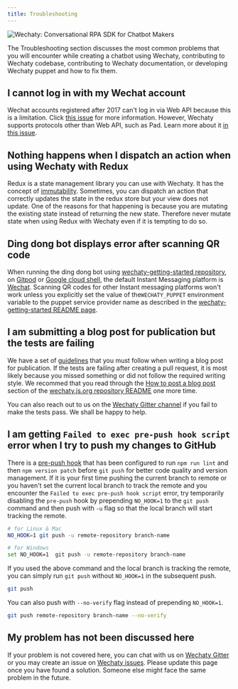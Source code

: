 ```yaml
---
title: Troubleshooting
---
```


![Wechaty: Conversational RPA SDK for Chatbot Makers](/img/wechaty-logo.svg)

The Troubleshooting section discusses the most common problems that you will encounter while creating a chatbot using Wechaty, contributing to Wechaty codebase, contributing to Wechaty documentation, or developing Wechaty puppet and how to fix them.

## I cannot log in with my Wechat account

Wechat accounts registered after 2017 can't log in via Web API because this is a limitation. Click [this issue](https://github.com/wechaty/wechaty/issues/872) for more information.
However, Wechaty supports protocols other than Web API, such as Pad. Learn more about it [in this issue](https://github.com/wechaty/wechaty/issues/1296).

## Nothing happens when I dispatch an action when using Wechaty with Redux

Redux is a state management library you can use with Wechaty. It has the concept of [immutability](#placeholder-link). Sometimes, you can dispatch an action that correctly updates the state in the redux store but your view does not update. One of the reasons for that happening is because you are mutating the existing state instead of returning the new state. Therefore never mutate state when using Redux with Wechaty even if it is tempting to do so.

## Ding dong bot displays error after scanning QR code

When running the ding dong bot using [wechaty-getting-started repository](https://github.com/wechaty/wechaty-getting-started), on [Gitpod](#placeholder-link) or [Google cloud shell](#placeholder-link), the default Instant Messaging platform is [Wechat](#placeholder-link). Scanning QR codes for other Instant messaging platforms won't work unless you explicitly set the value of the`WECHATY_PUPPET` environment variable to the puppet service provider name as described in the [wechaty-getting-started README page](https://github.com/wechaty/wechaty-getting-started/issues).

## I am submitting a blog post for publication but the tests are failing

We have a set of [guidelines](https://github.com/wechaty/wechaty.js.org) that you must follow when writing a blog post for publication. If the tests are failing after creating a pull request, it is most likely because you missed something or did not follow the required writing style. We recommed that you read through the [How to post a blog post](https://github.com/wechaty/wechaty.js.org) section of the [wechaty.js.org repository README](https://github.com/wechaty/wechaty.js.org) one more time.

You can also reach out to us on the [Wechaty Gitter channel](https://gitter.im/wechaty/wechaty) if you fail to make the tests pass. We shall be happy to help.

## I am getting `Failed to exec pre-push hook script` error when I try to push my changes to GitHub

There is a [pre-push hook](https://github.com/Chatie/git-scripts#readme) that has been configured to run `npm run lint` and then `npm version patch` before `git push` for better code quality and version management. If it is your first time pushing the current branch to remote or you haven't set the current local branch to track the remote and you encounter the `Failed to exec pre-push hook script` error, try temporarily disabling the `pre-push` hook by prepending `NO_HOOK=1` to the `git push` command and then push with `-u` flag so that the local branch will start tracking the remote.

```sh
# for Linux & Mac
NO_HOOK=1 git push -u remote-repository branch-name

# for Windows
set NO_HOOK=1  git push -u remote-repository branch-name
```

If you used the above command and the local branch is tracking the remote, you can simply run `git push` without `NO_HOOK=1` in the subsequent push.

```sh
git push
```

You can also push with `--no-verify` flag instead of prepending `NO_HOOK=1`.

```sh
git push remote-repository branch-name --no-verify
```

## My problem has not been discussed here

If your problem is not covered here, you can chat with us on [Wechaty Gitter](https://gitter.im/wechaty/wechaty) or you may create an issue on [Wechaty issues](https://github.com/wechaty/wechaty/issues). Please update this page once you have found a solution. Someone else might face the same problem in the future.
